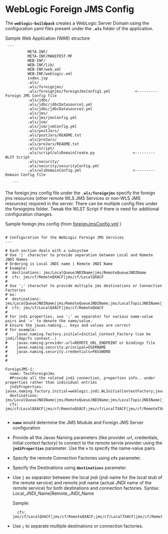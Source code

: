 # WebLogic Foreign JMS Config

The **`weblogic-buildpack`** creates a WebLogic Server Domain using the configuration yaml files present under the **`.wls`** folder of the application.

Sample Web Application (WAR) structure

     ```
              META-INF/
              META-INF/MANIFEST.MF
              WEB-INF/
              WEB-INF/lib/
              WEB-INF/web.xml
              WEB-INF/weblogic.xml
              index.jsp
              .wls/
              .wls/foreignjms/
              .wls/foreignjms/foreignJmsConfig1.yml           <--------- Foreign JMS Config file
              .wls/jdbc/
              .wls/jdbc/jdbcDatasource1.yml
              .wls/jdbc/jdbcDatasource2.yml
              .wls/jms/
              .wls/jms/jmsConfig.yml
              .wls/jvm/
              .wls/jvm/jvmConfig.yml
              .wls/postJars/
              .wls/postJars/README.txt
              .wls/preJars/
              .wls/preJars/README.txt
              .wls/script/
              .wls/script/wlsDomainCreate.py                 <--------- WLST Script
              .wls/security/
              .wls/security/securityConfig.yml
              .wls/wlsDomainConfig.yml                       <--------- Domain Config file

       ```

The foreign jms config file under the **`.wls/foreignjms`** specify the foreign jms resources (other remote WLS JMS Services or non-WLS JMS resources) required in the server.
There can be multiple config files under the foreignjms folder.
Tweak the WLST Script if there is need for additional configuration changes.


Sample foreign jms config (from [foreignJmsConfig.yml](../resources/wls/foreignjms/foreignJmsConfig.yml) )

```

# Configuration for the WebLogic Foreign JMS Services
---

# Each section deals with a subsystem
# Use '|' character to provide separation between Local and Remote JNDI Names
# Ordering is Local JNDI name | Remote JNDI Name
# Example:
#  destinations: jms/LocalQueueJNDIName|jms/RemoteQueueJNDIName
#  cfs: jms/cf/RemoteQXACF|jms/cf/LocalQXACF
#
# Use ';' character to provide multiple jms destinations or Connection Factories
# ex:
#  destinations: jms/LocalQueueJNDIName|jms/RemoteQueueJNDIName;jms/LocalTopicJNDIName|jms/RemoteTopicJNDIName
#  cfs: jms/cf/LocalQXACF|jms/cf/RemoteQXACF
#
# For jndi properties, use ';' as separator for various name-value pairs and '=' to denote the name/value.
# Ensure the javax.naming... keys and values are correct
# For example:
#    javax.naming.factory.initial=Initial_Context_Factory (can be jndi/ldap/fs context..)
#    javax.naming.provider.url=REMOTE_URL_ENDPOINT or bindings file
#    javax.naming.security.principal=USERNAME
#    javax.naming.security.credentials=PASSWORD
#
#

ForeignJMS-1:
  name: TestForeignJms
  #Provide all the related jndi connection, properties info.. under properties rather than individual entries
  jndiProperties: javax.naming.factory.initial=weblogic.jndi.WLInitialContextFactory;javax.naming.provider.url=t3://remoteHost:7001;javax.naming.security.principal=weblogic;javax.naming.security.credentials=weblogic
  destinations: jms/LocalQueueJNDIName|jms/RemoteQueueJNDIName;jms/LocalTopicJNDIName|jms/RemoteTopicJNDIName
  cfs: jms/cf/LocalQXACF|jms/cf/RemoteQXACF;jms/cf/LocalTXACF|jms/cf/RemoteTXACF


```

* **`name`** would determine the JMS Module and Foreign JMS Server configuration
* Provide all the Javax Naming parameters (like provider url, credentials, initial context factory) to connect to the remote servie provider using the **`jndiProperties`** parameter. Use the **`=`** to specify the name-value pairs.
* Specify the remote Connection Factories using **`cfs`** parameter.
* Specify the Destinations using **`destinations`** parameter.
* Use  **`|`** as separator between the local jndi (jndi name for the local stub of the remote service) and remote jndi name (actual JNDI name of the remote service) for both destinations and connection factories.
  Syntax: Local_JNDI_Name|Remote_JNDI_Name

  Sample:
  ```
    cfs: jms/cf/LocalQXACF|jms/cf/RemoteQXACF;jms/cf/LocalTXACF|jms/cf/RemoteTXACF
  ```
* Use **`;`** to separate multiple destinations or connection factories.



